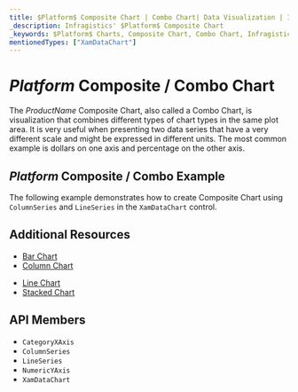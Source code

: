 ```yaml
---
title: $Platform$ Composite Chart | Combo Chart| Data Visualization | Infragistics
_description: Infragistics' $Platform$ Composite Chart
_keywords: $Platform$ Charts, Composite Chart, Combo Chart, Infragistics
mentionedTypes: ["XamDataChart"]
---
```

# $Platform$ Composite / Combo Chart

The $ProductName$ Composite Chart, also called a Combo Chart, is visualization that combines different types of chart types in the same plot area. It is very useful when presenting two data series that have a very different scale and might be expressed in different units. The most common example is dollars on one axis and percentage on the other axis.

## $Platform$ Composite / Combo Example

The following example demonstrates how to create Composite Chart using `ColumnSeries` and `LineSeries` in the `XamDataChart` control.

<code-view style="height: 600px"
           data-demos-base-url="{environment:dvDemosBaseUrl}"
           iframe-src="{environment:dvDemosBaseUrl}/charts/data-chart-composite-chart"
           github-src="charts/data-chart/composite-chart"
           alt="$Platform$ Composite Chart Example" >
</code-view>

<div class="divider--half"></div>

## Additional Resources
- [Bar Chart](bar-chart.md)
- [Column Chart](column-chart.md)
<!-- - [Gantt Chart](gantt-chart.md) -->
- [Line Chart](line-chart.md)
- [Stacked Chart](stacked-chart.md)

## API Members
- `CategoryXAxis`
- `ColumnSeries`
- `LineSeries`
- `NumericYAxis`
- `XamDataChart`
